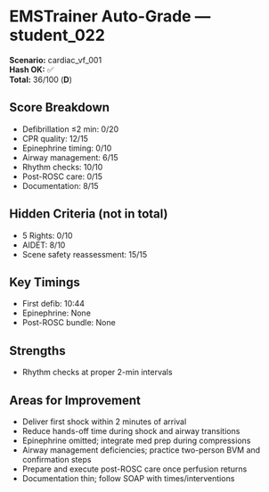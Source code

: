 # EMSTrainer Auto-Grade — student_022
**Scenario:** cardiac_vf_001  
**Hash OK:** ✅  
**Total:** 36/100 (**D**)

## Score Breakdown
- Defibrillation ≤2 min: 0/20
- CPR quality: 12/15
- Epinephrine timing: 0/10
- Airway management: 6/15
- Rhythm checks: 10/10
- Post-ROSC care: 0/15
- Documentation: 8/15

## Hidden Criteria (not in total)
- 5 Rights: 0/10
- AIDET: 8/10
- Scene safety reassessment: 15/15

## Key Timings
- First defib: 10:44
- Epinephrine: None
- Post-ROSC bundle: None

## Strengths
- Rhythm checks at proper 2-min intervals

## Areas for Improvement
- Deliver first shock within 2 minutes of arrival
- Reduce hands-off time during shock and airway transitions
- Epinephrine omitted; integrate med prep during compressions
- Airway management deficiencies; practice two-person BVM and confirmation steps
- Prepare and execute post-ROSC care once perfusion returns
- Documentation thin; follow SOAP with times/interventions